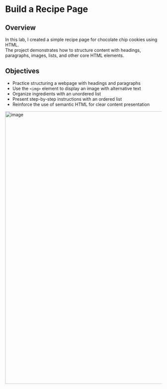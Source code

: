 # Build a Recipe Page

## Overview
In this lab, I created a simple recipe page for chocolate chip cookies using HTML.  
The project demonstrates how to structure content with headings, paragraphs, images, lists, and other core HTML elements.

## Objectives
- Practice structuring a webpage with headings and paragraphs  
- Use the `<img>` element to display an image with alternative text  
- Organize ingredients with an unordered list  
- Present step-by-step instructions with an ordered list  
- Reinforce the use of semantic HTML for clear content presentation  

<img width="1910" height="874" alt="image" src="https://github.com/user-attachments/assets/27dd86a1-9aea-4f8c-b13d-a9336b419894" />

